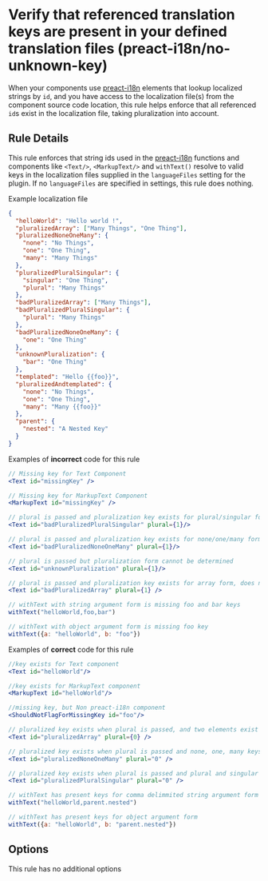 # Verify that referenced translation keys are present in your defined translation files (preact-i18n/no-unknown-key)

When your components use [preact-i18n] elements that lookup localized strings by `id`, and you have access to the localization file(s) from the component source code location, this rule helps enforce that all referenced `id`s exist in the localization file, taking pluralization into account.

## Rule Details

This rule enforces that string ids used in the [preact-i18n] functions and components like `<Text/>`, `<MarkupText/>` and `withText()` resolve to valid keys in the localization files supplied in the `languageFiles` setting for the plugin.  If no `languageFiles` are specified in settings, this rule does nothing.

Example localization file
```json
{
  "helloWorld": "Hello world !",
  "pluralizedArray": ["Many Things", "One Thing"],
  "pluralizedNoneOneMany": {
    "none": "No Things",
    "one": "One Thing",
    "many": "Many Things"
  },
  "pluralizedPluralSingular": {
    "singular": "One Thing",
    "plural": "Many Things"
  },
  "badPluralizedArray": ["Many Things"],
  "badPluralizedPluralSingular": {
    "plural": "Many Things"
  },
  "badPluralizedNoneOneMany": {
    "one": "One Thing"
  },
  "unknownPluralization": {
    "bar": "One Thing"
  },
  "templated": "Hello {{foo}}",
  "pluralizedAndtemplated": {
    "none": "No Things",
    "one": "One Thing",
    "many": "Many {{foo}}"
  },
  "parent": {
    "nested": "A Nested Key"
  }
}
```

Examples of **incorrect** code for this rule

```jsx
// Missing key for Text Component
<Text id="missingKey" />

// Missing key for MarkupText Component
<MarkupText id="missingKey" />

// plural is passed and pluralization key exists for plural/singular form, but is missing the singular key
<Text id="badPluralizedPluralSingular" plural={1}/>

// plural is passed and pluralization key exists for none/one/many form, but is missing the none and many keys
<Text id="badPluralizedNoneOneMany" plural={1}/>

// plural is passed but pluralization form cannot be determined
<Text id="unknownPluralization" plural={1}/>

// plural is passed and pluralization key exists for array form, does not have exactly two keys
<Text id="badPluralizedArray" plural={1} />

// withText with string argument form is missing foo and bar keys
withText("helloWorld,foo,bar")

// withText with object argument form is missing foo key
withText({a: "helloWorld", b: "foo"})
```


Examples of **correct** code for this rule 
```jsx
//key exists for Text component
<Text id="helloWorld"/>

//key exists for MarkupText component
<MarkupText id="helloWorld"/>

//missing key, but Non preact-i18n component
<ShouldNotFlagForMissingKey id="foo"/>

// pluralized key exists when plural is passed, and two elements exist in array
<Text id="pluralizedArray" plural={0} />

// pluralized key exists when plural is passed and none, one, many keys are present
<Text id="pluralizedNoneOneMany" plural="0" />

// pluralized key exists when plural is passed and plural and singular keys are present
<Text id="pluralizedPluralSingular" plural="0" />

// withText has present keys for comma delimmited string argument form
withText("helloWorld,parent.nested")

// withText has present keys for object argument form
withText({a: "helloWorld", b: "parent.nested"})
```

## Options

This rule has no additional options


[preact-i18n]: https://www.npmjs.com/package/preact-i18n
